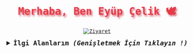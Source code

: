 <samp>
  <h1 align="center" style="color:#e63946;text-shadow: 3px 4px 4px rgba(205, 50, 70, 0.7);">Merhaba, Ben Eyüp Çelik 🕊</h1>

  <p align="center">
    <a href="https://github.com/eyupcelikk"><img src="https://visitor-badge.laobi.icu/badge?page_id=eyupcelikk" alt="Ziyaret"></a>
  </p>

  <details align="center">
    <summary style="font-weight: bold; font-size: 18px">
      <b>İlgi Alanlarım</b>
      <i>(Genişletmek İçin Tıklayın !)</i>
    </summary>
  ![HTML5](https://img.shields.io/badge/html5-1b8bb4?style=for-the-badge&logo=html5&logoColor=white)
  ![CSS3](https://img.shields.io/badge/css3-1b8bb4?style=for-the-badge&logo=css3&logoColor=white)
  ![Javascript](https://img.shields.io/badge/Javascript-1b8bb4?style=for-the-badge&logo=Javascript&logoColor=white)
  ![PHP](https://img.shields.io/badge/php-1b8bb4?style=for-the-badge&logo=php&logoColor=white)
  ![Unity](https://img.shields.io/badge/Unity-1b8bb4?style=for-the-badge&logo=Unity&logoColor=white)
  ![Kotlin](https://img.shields.io/badge/kotlin-1b8bb4?style=for-the-badge&logo=kotlin&logoColor=white)
  ![Python](https://img.shields.io/badge/python-1b8bb4?style=for-the-badge&logo=python&logoColor=white)
  </details>

</samp>
